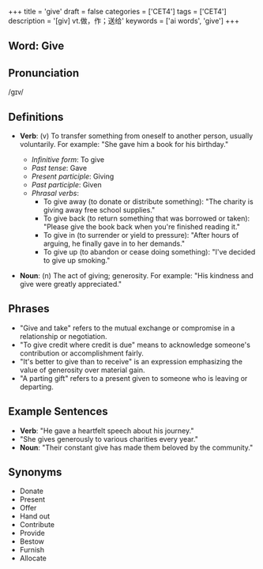 +++
title = 'give'
draft = false
categories = ['CET4']
tags = ['CET4']
description = '[giv] vt.做，作；送给'
keywords = ['ai words', 'give']
+++

## Word: Give

## Pronunciation
/ɡɪv/

## Definitions
- **Verb**: (v) To transfer something from oneself to another person, usually voluntarily. For example: "She gave him a book for his birthday."
  - _Infinitive form_: To give
  - _Past tense_: Gave
  - _Present participle_: Giving
  - _Past participle_: Given
  - _Phrasal verbs_:
    - To give away (to donate or distribute something): "The charity is giving away free school supplies."
    - To give back (to return something that was borrowed or taken): "Please give the book back when you're finished reading it."
    - To give in (to surrender or yield to pressure): "After hours of arguing, he finally gave in to her demands."
    - To give up (to abandon or cease doing something): "I've decided to give up smoking."

- **Noun**: (n) The act of giving; generosity. For example: "His kindness and give were greatly appreciated."

## Phrases
- "Give and take" refers to the mutual exchange or compromise in a relationship or negotiation.
- "To give credit where credit is due" means to acknowledge someone's contribution or accomplishment fairly.
- "It's better to give than to receive" is an expression emphasizing the value of generosity over material gain.
- "A parting gift" refers to a present given to someone who is leaving or departing.

## Example Sentences
- **Verb**: "He gave a heartfelt speech about his journey."
- "She gives generously to various charities every year."
- **Noun**: "Their constant give has made them beloved by the community."

## Synonyms
- Donate
- Present
- Offer
- Hand out
- Contribute
- Provide
- Bestow
- Furnish
- Allocate

